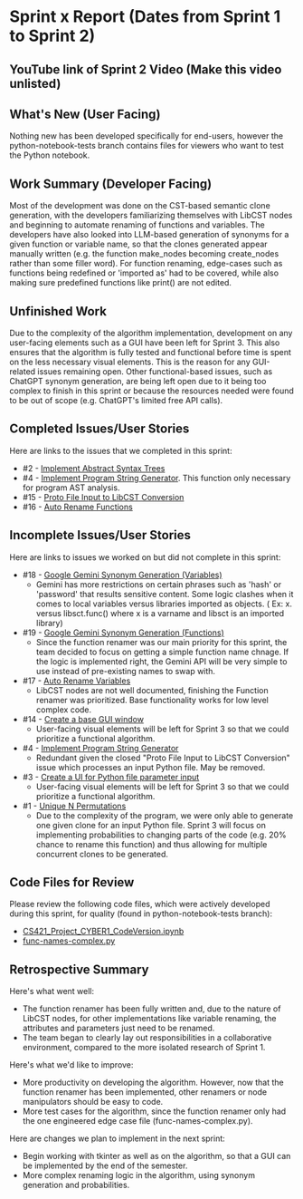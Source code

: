 # Sprint x Report (Dates from Sprint 1 to Sprint 2)

## YouTube link of Sprint 2 Video (Make this video unlisted)

## What's New (User Facing)
Nothing new has been developed specifically for end-users, however the python-notebook-tests branch contains files for viewers who want to test the Python notebook.

## Work Summary (Developer Facing)
Most of the development was done on the CST-based semantic clone generation, with the developers familiarizing themselves with LibCST nodes and beginning to automate renaming of functions and variables. The developers have also looked into LLM-based generation of synonyms for a given function or variable name, so that the clones generated appear manually written (e.g. the function make_nodes becoming create_nodes rather than some filler word). For function renaming, edge-cases such as functions being redefined or 'imported as' had to be covered, while also making sure predefined functions like print() are not edited.

## Unfinished Work
Due to the complexity of the algorithm implementation, development on any user-facing elements such as a GUI have been left for Sprint 3. This also ensures that the algorithm is fully tested and functional before time is spent on the less necessary visual elements. This is the reason for any GUI-related issues remaining open. Other functional-based issues, such as ChatGPT synonym generation, are being left open due to it being too complex to finish in this sprint or because the resources needed were found to be out of scope (e.g. ChatGPT's limited free API calls).

## Completed Issues/User Stories
Here are links to the issues that we completed in this sprint:

 * #2  - [Implement Abstract Syntax Trees](https://github.com/BryanFrederickson/CYBER1-CodeVersion/issues/2)
 * #4  - [Implement Program String Generator](https://github.com/BryanFrederickson/CYBER1-CodeVersion/issues/4). This function only necessary for program AST analysis.
 * #15 - [Proto File Input to LibCST Conversion](https://github.com/BryanFrederickson/CYBER1-CodeVersion/issues/15)
 * #16 - [Auto Rename Functions](https://github.com/BryanFrederickson/CYBER1-CodeVersion/issues/16)
 
 ## Incomplete Issues/User Stories
 Here are links to issues we worked on but did not complete in this sprint:

 * #18 - [Google Gemini Synonym Generation (Variables)](https://github.com/BryanFrederickson/CYBER1-CodeVersion/issues/18)
   - Gemini has more restrictions on certain phrases such as 'hash' or 'password' that results sensitive content. Some logic clashes when it comes to local variables versus libraries imported as objects. ( Ex: x. versus libsct.func() where x is a varname and libsct is an imported library)
 * #19 - [Google Gemini Synonym Generation (Functions)](https://github.com/BryanFrederickson/CYBER1-CodeVersion/issues/19)
   - Since the function renamer was our main priority for this sprint, the team decided to focus on getting a simple function name chnage. If the logic is implemented right, the Gemini API will be very simple to use instead of pre-existing names to swap with.
 * #17 - [Auto Rename Variables](https://github.com/BryanFrederickson/CYBER1-CodeVersion/issues/17)
   - LibCST nodes are not well documented, finishing the Function renamer was prioritized. Base functionality works for low level complex code.
 * #14 - [Create a base GUI window](https://github.com/BryanFrederickson/CYBER1-CodeVersion/issues/14)
   - User-facing visual elements will be left for Sprint 3 so that we could prioritize a functional algorithm.
 * #4 - [Implement Program String Generator](https://github.com/BryanFrederickson/CYBER1-CodeVersion/issues/4)
   - Redundant given the closed "Proto File Input to LibCST Conversion" issue which processes an input Python file. May be removed.
 * #3 - [Create a UI for Python file parameter input](https://github.com/BryanFrederickson/CYBER1-CodeVersion/issues/3)
   - User-facing visual elements will be left for Sprint 3 so that we could prioritize a functional algorithm.
 * #1 - [Unique N Permutations](https://github.com/BryanFrederickson/CYBER1-CodeVersion/issues/1)
   - Due to the complexity of the program, we were only able to generate one given clone for an input Python file. Sprint 3 will focus on implementing probabilities to changing parts of the code (e.g. 20% chance to rename this function) and thus allowing for multiple concurrent clones to be generated.

## Code Files for Review
Please review the following code files, which were actively developed during this sprint, for quality (found in python-notebook-tests branch):
 * [CS421_Project_CYBER1_CodeVersion.ipynb](https://github.com/BryanFrederickson/CYBER1-CodeVersion/blob/python-notebook-tests/CS421_Project_CYBER1_CodeVersion.ipynb)
 * [func-names-complex.py](https://github.com/BryanFrederickson/CYBER1-CodeVersion/blob/python-notebook-tests/test%20files/func-names-complex.py)
 
## Retrospective Summary
Here's what went well:
  * The function renamer has been fully written and, due to the nature of LibCST nodes, for other implementations like variable renaming, the attributes and parameters just need to be renamed.
  * The team began to clearly lay out responsibilities in a collaborative environment, compared to the more isolated research of Sprint 1.
 
Here's what we'd like to improve:
   * More productivity on developing the algorithm. However, now that the function renamer has been implemented, other renamers or node manipulators should be easy to code.
   * More test cases for the algorithm, since the function renamer only had the one engineered edge case file (func-names-complex.py).
  
Here are changes we plan to implement in the next sprint:
   * Begin working with tkinter as well as on the algorithm, so that a GUI can be implemented by the end of the semester.
   * More complex renaming logic in the algorithm, using synonym generation and probabilities.
